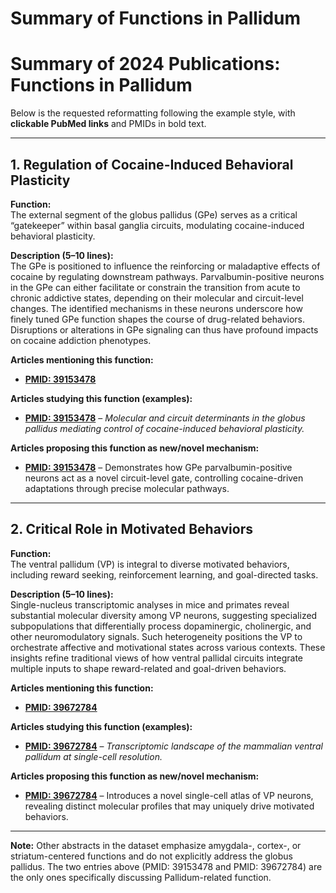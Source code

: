 # Summary of Functions in Pallidum

# Summary of 2024 Publications: Functions in Pallidum   

Below is the requested reformatting following the example style, with **clickable PubMed links** and PMIDs in bold text.

---

## 1. **Regulation of Cocaine-Induced Behavioral Plasticity**

**Function:**  
The external segment of the globus pallidus (GPe) serves as a critical “gatekeeper” within basal ganglia circuits, modulating cocaine-induced behavioral plasticity.

**Description (5–10 lines):**  
The GPe is positioned to influence the reinforcing or maladaptive effects of cocaine by regulating downstream pathways. Parvalbumin-positive neurons in the GPe can either facilitate or constrain the transition from acute to chronic addictive states, depending on their molecular and circuit-level changes. The identified mechanisms in these neurons underscore how finely tuned GPe function shapes the course of drug-related behaviors. Disruptions or alterations in GPe signaling can thus have profound impacts on cocaine addiction phenotypes.

**Articles mentioning this function:**  
- [**PMID: 39153478**](https://pubmed.ncbi.nlm.nih.gov/39153478)

**Articles studying this function (examples):**  
- [**PMID: 39153478**](https://pubmed.ncbi.nlm.nih.gov/39153478) – *Molecular and circuit determinants in the globus pallidus mediating control of cocaine-induced behavioral plasticity.*

**Articles proposing this function as new/novel mechanism:**  
- [**PMID: 39153478**](https://pubmed.ncbi.nlm.nih.gov/39153478) – Demonstrates how GPe parvalbumin-positive neurons act as a novel circuit-level gate, controlling cocaine-driven adaptations through precise molecular pathways.

---

## 2. **Critical Role in Motivated Behaviors**

**Function:**  
The ventral pallidum (VP) is integral to diverse motivated behaviors, including reward seeking, reinforcement learning, and goal-directed tasks.

**Description (5–10 lines):**  
Single-nucleus transcriptomic analyses in mice and primates reveal substantial molecular diversity among VP neurons, suggesting specialized subpopulations that differentially process dopaminergic, cholinergic, and other neuromodulatory signals. Such heterogeneity positions the VP to orchestrate affective and motivational states across various contexts. These insights refine traditional views of how ventral pallidal circuits integrate multiple inputs to shape reward-related and goal-driven behaviors.

**Articles mentioning this function:**  
- [**PMID: 39672784**](https://pubmed.ncbi.nlm.nih.gov/39672784)

**Articles studying this function (examples):**  
- [**PMID: 39672784**](https://pubmed.ncbi.nlm.nih.gov/39672784) – *Transcriptomic landscape of the mammalian ventral pallidum at single-cell resolution.*

**Articles proposing this function as new/novel mechanism:**  
- [**PMID: 39672784**](https://pubmed.ncbi.nlm.nih.gov/39672784) – Introduces a novel single-cell atlas of VP neurons, revealing distinct molecular profiles that may uniquely drive motivated behaviors.

---

**Note:** Other abstracts in the dataset emphasize amygdala-, cortex-, or striatum-centered functions and do not explicitly address the globus pallidus. The two entries above (PMID: 39153478 and PMID: 39672784) are the only ones specifically discussing Pallidum-related function.
